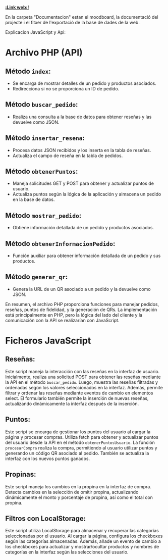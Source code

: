 [**¡Link web:!**](ikercandalija.bernat2024.es)


En la carpeta "Documentacion" estan el moodboard, la documentació del projecte i el fitxer de l'exportació de la base de dades de la web.

Explicacion JavaScript y Api:

# Archivo PHP (API)

## Método `index`:

- Se encarga de mostrar detalles de un pedido y productos asociados.
- Redirecciona si no se proporciona un ID de pedido.

## Método `buscar_pedido`:

- Realiza una consulta a la base de datos para obtener reseñas y las devuelve como JSON.

## Método `insertar_resena`:

- Procesa datos JSON recibidos y los inserta en la tabla de reseñas.
- Actualiza el campo de reseña en la tabla de pedidos.

## Método `obtenerPuntos`:

- Maneja solicitudes GET y POST para obtener y actualizar puntos de usuario.
- Actualiza puntos según la lógica de la aplicación y almacena un pedido en la base de datos.

## Método `mostrar_pedido`:

- Obtiene información detallada de un pedido y productos asociados.

## Método `obtenerInformacionPedido`:

- Función auxiliar para obtener información detallada de un pedido y sus productos.

## Método `generar_qr`:

- Genera la URL de un QR asociado a un pedido y la devuelve como JSON.

En resumen, el archivo PHP proporciona funciones para manejar pedidos, reseñas, puntos de fidelidad, y la generación de QRs. La implementación está principalmente en PHP, pero la lógica del lado del cliente y la comunicación con la API se realizarían con JavaScript.

# Ficheros JavaScript

## Reseñas:

Este script maneja la interacción con las reseñas en la interfaz de usuario. Inicialmente, realiza una solicitud POST para obtener las reseñas mediante la API en el método `buscar_pedido`. Luego, muestra las reseñas filtradas y ordenadas según los valores seleccionados en la interfaz. Además, permite filtrar y ordenar las reseñas mediante eventos de cambio en elementos select. El formulario también permite la inserción de nuevas reseñas, actualizando dinámicamente la interfaz después de la inserción.

## Puntos:

Este script se encarga de gestionar los puntos del usuario al cargar la página y procesar compras. Utiliza fetch para obtener y actualizar puntos del usuario desde la API en el método `obtenerPuntosUsuario`. La función `procesarCompra` realiza la compra, permitiendo al usuario utilizar puntos y generando un código QR asociado al pedido. También se actualiza la interfaz con los nuevos puntos ganados.

## Propinas:

Este script maneja los cambios en la propina en la interfaz de compra. Detecta cambios en la selección de omitir propina, actualizando dinámicamente el monto y porcentaje de propina, así como el total con propina.

## Filtros con LocalStorage:

Este script utiliza LocalStorage para almacenar y recuperar las categorías seleccionadas por el usuario. Al cargar la página, configura los checkboxes según las categorías almacenadas. Además, añade un evento de cambio a los checkboxes para actualizar y mostrar/ocultar productos y nombres de categorías en la interfaz según las selecciones del usuario.
